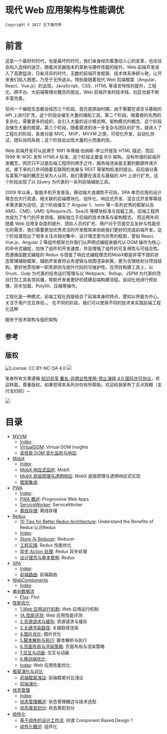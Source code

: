 # 现代 Web 应用架构与性能调优

`Copyright © 2017 王下邀月熊`

# 前言

这是一个最好的时代，也是最坏的时代，我们亲身经历着激动人心的变革，也往往会陷入选择的迷茫。随着浏览器版本的革新与硬件性能的提升，Web 前端开发进入了高歌猛进，日新月异的时代，无数的前端开发框架、技术体系争妍斗艳，让开发者们陷入困惑，乃至于无所适从。特别是随着现代 Web 前端框架（Angular、React、Vue.js）的出现，JavaScript、CSS、HTML 等语言特性的提升，工程化、跨平台、大前端等理论概念的提出，Web 前端开发的技术栈、社区也是不断丰富完善。 

任何一个编程生态都会经历三个阶段，首先是原始时期，由于需要在语言与基础的 API 上进行扩充，这个阶段会催生大量的辅助工具。第二个阶段，随着做的东西的复杂化，需要更多的组织，会引入大量的设计模式啊，架构模式的概念，这个阶段会催生大量的框架。第三个阶段，随着需求的进一步复杂与团队的扩充，就进入了工程化的阶段，各类分层 MVC，MVP，MVVM 之类，可视化开发，自动化测试，团队协同系统；这个阶段会出现大量的小而美的库。

Web 前端开发可以追溯于 1991 年蒂姆·伯纳斯-李公开提及 HTML 描述，而后 1999 年 W3C 发布 HTML4 标准，这个阶段主要是 B/S 架构，没有所谓的前端开发概念，网页只不过是后端工程师的顺手之作，服务端渲染是主要的数据传递方式。接下来的几年间随着互联网的发展与 REST 等架构标准的提出，前后端分离与富客户端的概念日渐为人认同，我们需要在语言与基础的 API 上进行扩充，这个阶段出现了以 jQuery 为代表的一系列前端辅助工具。

2009 年以来，智能手机开发普及，移动端大浪潮势不可挡，SPA 单页应用的设计理念也大行其道，相关联的前端模块化、组件化、响应式开发、混合式开发等等技术需求甚为迫切。这个阶段催生了 Angular 1、Ionic 等一系列优秀的框架以及 AMD、CMD、UMD 与RequireJS、SeaJS 等模块标准与加载工具，前端工程师也成为了专门的开发领域，拥有独立于后端的技术体系与架构模式。
而近两年间随着 Web 应用复杂度的提升、团队人员的扩充、用户对于页面交互友好与性能优化的需求，我们需要更加优秀灵活的开发框架来协助我们更好的完成前端开发。这个阶段涌现出了很多关注点相对集中、设计理念更为优秀的框架，譬如 React、Vue.js、Angular 2 等组件框架允许我们以声明式编程来替代以 DOM 操作为核心的命令式编程，加快了组件的开发速度，并且增强了组件的可复用性与可组合性。而遵循函数式编程的 Redux 与借鉴了响应式编程理念的MobX都是非常不错的状态管理辅助框架，辅助开发者将业务逻辑与视图渲染剥离，更为合理地划分项目结构，更好地贯彻单一职责原则与提升代码的可维护性。在项目构建工具上，以 Grunt、Gulp 为代表的任务运行管理与以 Webpack、Rollup、JSPM 为代表的项目打包工具各领风骚，帮助开发者更好的搭建前端构建流程，自动化地进行预处理、异步加载、Polyfill、压缩等操作。

工程化是一种模式，前端工程化则是结合了前端本身的特点，譬如以界面为中心，关注于用户交互体验，。
在不同的阶段，我们可以使用不同的技术来实践前端工程化这种

服务于技术架构与组织架构

## 参考


## 版权

![License: CC BY-NC-SA 4.0](https://img.shields.io/badge/License-CC%20BY--NC--SA%204.0-lightgrey.svg) ![](https://parg.co/bDm)

笔者所有文章遵循 [知识共享 署名-非商业性使用-禁止演绎 4.0 国际许可协议](https://creativecommons.org/licenses/by-nc-nd/4.0/deed.zh)，欢迎转载，尊重版权。如果觉得本系列对你有所帮助，欢迎给我家布丁买点狗粮（支付宝扫码）~

![](https://github.com/wxyyxc1992/OSS/blob/master/2017/8/1/Buding.jpg?raw=true)

# 目录

- [MVVM](https://github.com/wxyyxc1992/Web-Development-And-Engineering-Practices/Modern-Web-Application-Architecture-And-Performance-Optimization/MVVM/Index.md) 
    - [Index](https://github.com/wxyyxc1992/Web-Development-And-Engineering-Practices/blob/master/Modern-Web-Application-Architecture-And-Performance-Optimization/MVVM/Index.md):  
    - [VirtualDOM](https://github.com/wxyyxc1992/Web-Development-And-Engineering-Practices/blob/master/Modern-Web-Application-Architecture-And-Performance-Optimization/MVVM/VirtualDOM.md): Virtual DOM Insights 
    - [高性能 DOM 变化监听与响应](https://github.com/wxyyxc1992/Web-Development-And-Engineering-Practices/blob/master/Modern-Web-Application-Architecture-And-Performance-Optimization/MVVM/%E9%AB%98%E6%80%A7%E8%83%BD%20DOM%20%E5%8F%98%E5%8C%96%E7%9B%91%E5%90%AC%E4%B8%8E%E5%93%8D%E5%BA%94.md):  
- [MobX](https://github.com/wxyyxc1992/Web-Development-And-Engineering-Practices/Modern-Web-Application-Architecture-And-Performance-Optimization/MobX/Index.md) 
    - [Index](https://github.com/wxyyxc1992/Web-Development-And-Engineering-Practices/blob/master/Modern-Web-Application-Architecture-And-Performance-Optimization/MobX/Index.md):  
    - [MobX 响应式监听](https://github.com/wxyyxc1992/Web-Development-And-Engineering-Practices/blob/master/Modern-Web-Application-Architecture-And-Performance-Optimization/MobX/MobX%20%E5%93%8D%E5%BA%94%E5%BC%8F%E7%9B%91%E5%90%AC.md): MobX 
    - [MobX 底层原理与透明响应](https://github.com/wxyyxc1992/Web-Development-And-Engineering-Practices/blob/master/Modern-Web-Application-Architecture-And-Performance-Optimization/MobX/MobX%20%E5%BA%95%E5%B1%82%E5%8E%9F%E7%90%86%E4%B8%8E%E9%80%8F%E6%98%8E%E5%93%8D%E5%BA%94.md): MobX 底层原理与透明响应式实现 
    - [框架集成](https://github.com/wxyyxc1992/Web-Development-And-Engineering-Practices/blob/master/Modern-Web-Application-Architecture-And-Performance-Optimization/MobX/%E6%A1%86%E6%9E%B6%E9%9B%86%E6%88%90.md):  
- [PWA](https://github.com/wxyyxc1992/Web-Development-And-Engineering-Practices/Modern-Web-Application-Architecture-And-Performance-Optimization/PWA/Index.md) 
    - [Index](https://github.com/wxyyxc1992/Web-Development-And-Engineering-Practices/blob/master/Modern-Web-Application-Architecture-And-Performance-Optimization/PWA/Index.md):  
    - [PWA 概述](https://github.com/wxyyxc1992/Web-Development-And-Engineering-Practices/blob/master/Modern-Web-Application-Architecture-And-Performance-Optimization/PWA/PWA%20%E6%A6%82%E8%BF%B0.md): Progressive Web Apps 
    - [ServiceWorker](https://github.com/wxyyxc1992/Web-Development-And-Engineering-Practices/blob/master/Modern-Web-Application-Architecture-And-Performance-Optimization/PWA/ServiceWorker.md): ServiceWorker 
    - [离线存储](https://github.com/wxyyxc1992/Web-Development-And-Engineering-Practices/blob/master/Modern-Web-Application-Architecture-And-Performance-Optimization/PWA/%E7%A6%BB%E7%BA%BF%E5%AD%98%E5%82%A8.md): 离线存储 
- [Redux](https://github.com/wxyyxc1992/Web-Development-And-Engineering-Practices/Modern-Web-Application-Architecture-And-Performance-Optimization/Redux/Index.md) 
    - [10 Tips for Better Redux Architecture](https://github.com/wxyyxc1992/Web-Development-And-Engineering-Practices/blob/master/Modern-Web-Application-Architecture-And-Performance-Optimization/Redux/10%20Tips%20for%20Better%20Redux%20Architecture.md): Understand the Benefits of Redux:认识Redux 
    - [Index](https://github.com/wxyyxc1992/Web-Development-And-Engineering-Practices/blob/master/Modern-Web-Application-Architecture-And-Performance-Optimization/Redux/Index.md):  
    - [Store 与 Reducer](https://github.com/wxyyxc1992/Web-Development-And-Engineering-Practices/blob/master/Modern-Web-Application-Architecture-And-Performance-Optimization/Redux/Store%20%E4%B8%8E%20Reducer.md): Reducer 
    - [工程实践](https://github.com/wxyyxc1992/Web-Development-And-Engineering-Practices/blob/master/Modern-Web-Application-Architecture-And-Performance-Optimization/Redux/%E5%B7%A5%E7%A8%8B%E5%AE%9E%E8%B7%B5.md): Redux 性能优化 
    - [异步 Action 处理](https://github.com/wxyyxc1992/Web-Development-And-Engineering-Practices/blob/master/Modern-Web-Application-Architecture-And-Performance-Optimization/Redux/%E5%BC%82%E6%AD%A5%20Action%20%E5%A4%84%E7%90%86.md): Redux 异步处理 
    - [设计理念与基本使用](https://github.com/wxyyxc1992/Web-Development-And-Engineering-Practices/blob/master/Modern-Web-Application-Architecture-And-Performance-Optimization/Redux/%E8%AE%BE%E8%AE%A1%E7%90%86%E5%BF%B5%E4%B8%8E%E5%9F%BA%E6%9C%AC%E4%BD%BF%E7%94%A8.md): Redux 
- [SPA](https://github.com/wxyyxc1992/Web-Development-And-Engineering-Practices/Modern-Web-Application-Architecture-And-Performance-Optimization/SPA/Index.md) 
    - [Index](https://github.com/wxyyxc1992/Web-Development-And-Engineering-Practices/blob/master/Modern-Web-Application-Architecture-And-Performance-Optimization/SPA/Index.md):  
    - [前端路由](https://github.com/wxyyxc1992/Web-Development-And-Engineering-Practices/blob/master/Modern-Web-Application-Architecture-And-Performance-Optimization/SPA/%E5%89%8D%E7%AB%AF%E8%B7%AF%E7%94%B1.md): 前端路由 
- [WebComponents](https://github.com/wxyyxc1992/Web-Development-And-Engineering-Practices/Modern-Web-Application-Architecture-And-Performance-Optimization/WebComponents/Index.md) 
    - [Index](https://github.com/wxyyxc1992/Web-Development-And-Engineering-Practices/blob/master/Modern-Web-Application-Architecture-And-Performance-Optimization/WebComponents/Index.md):  
- [单向数据流](https://github.com/wxyyxc1992/Web-Development-And-Engineering-Practices/Modern-Web-Application-Architecture-And-Performance-Optimization/%E5%8D%95%E5%90%91%E6%95%B0%E6%8D%AE%E6%B5%81/Index.md) 
    - [Flux](https://github.com/wxyyxc1992/Web-Development-And-Engineering-Practices/blob/master/Modern-Web-Application-Architecture-And-Performance-Optimization/%E5%8D%95%E5%90%91%E6%95%B0%E6%8D%AE%E6%B5%81/Flux.md): Flux 
- [性能优化](https://github.com/wxyyxc1992/Web-Development-And-Engineering-Practices/Modern-Web-Application-Architecture-And-Performance-Optimization/%E6%80%A7%E8%83%BD%E4%BC%98%E5%8C%96/Index.md) 
    - [1.Web 应用运行机制](https://github.com/wxyyxc1992/Web-Development-And-Engineering-Practices/blob/master/Modern-Web-Application-Architecture-And-Performance-Optimization/%E6%80%A7%E8%83%BD%E4%BC%98%E5%8C%96/1.Web%20%E5%BA%94%E7%94%A8%E8%BF%90%E8%A1%8C%E6%9C%BA%E5%88%B6.md): Web 应用运行机制 
    - [1A.性能评测](https://github.com/wxyyxc1992/Web-Development-And-Engineering-Practices/blob/master/Modern-Web-Application-Architecture-And-Performance-Optimization/%E6%80%A7%E8%83%BD%E4%BC%98%E5%8C%96/1A.%E6%80%A7%E8%83%BD%E8%AF%84%E6%B5%8B.md): Web 应用性能评测 
    - [2.资源请求与缓存](https://github.com/wxyyxc1992/Web-Development-And-Engineering-Practices/blob/master/Modern-Web-Application-Architecture-And-Performance-Optimization/%E6%80%A7%E8%83%BD%E4%BC%98%E5%8C%96/2.%E8%B5%84%E6%BA%90%E8%AF%B7%E6%B1%82%E4%B8%8E%E7%BC%93%E5%AD%98.md): 资源请求与缓存 
    - [3.关键渲染路径](https://github.com/wxyyxc1992/Web-Development-And-Engineering-Practices/blob/master/Modern-Web-Application-Architecture-And-Performance-Optimization/%E6%80%A7%E8%83%BD%E4%BC%98%E5%8C%96/3.%E5%85%B3%E9%94%AE%E6%B8%B2%E6%9F%93%E8%B7%AF%E5%BE%84.md): 关键路径渲染 
    - [4.图片优化](https://github.com/wxyyxc1992/Web-Development-And-Engineering-Practices/blob/master/Modern-Web-Application-Architecture-And-Performance-Optimization/%E6%80%A7%E8%83%BD%E4%BC%98%E5%8C%96/4.%E5%9B%BE%E7%89%87%E4%BC%98%E5%8C%96.md): 图片优化 
    - [5.脚本解析与执行](https://github.com/wxyyxc1992/Web-Development-And-Engineering-Practices/blob/master/Modern-Web-Application-Architecture-And-Performance-Optimization/%E6%80%A7%E8%83%BD%E4%BC%98%E5%8C%96/5.%E8%84%9A%E6%9C%AC%E8%A7%A3%E6%9E%90%E4%B8%8E%E6%89%A7%E8%A1%8C.md): 脚本解析与执行 
    - [6.页面布局与渲染策略](https://github.com/wxyyxc1992/Web-Development-And-Engineering-Practices/blob/master/Modern-Web-Application-Architecture-And-Performance-Optimization/%E6%80%A7%E8%83%BD%E4%BC%98%E5%8C%96/6.%E9%A1%B5%E9%9D%A2%E5%B8%83%E5%B1%80%E4%B8%8E%E6%B8%B2%E6%9F%93%E7%AD%96%E7%95%A5.md): 页面布局与渲染策略 
    - [7.交互与动画](https://github.com/wxyyxc1992/Web-Development-And-Engineering-Practices/blob/master/Modern-Web-Application-Architecture-And-Performance-Optimization/%E6%80%A7%E8%83%BD%E4%BC%98%E5%8C%96/7.%E4%BA%A4%E4%BA%92%E4%B8%8E%E5%8A%A8%E7%94%BB.md): 交互与动画 
    - [8.移动端优化](https://github.com/wxyyxc1992/Web-Development-And-Engineering-Practices/blob/master/Modern-Web-Application-Architecture-And-Performance-Optimization/%E6%80%A7%E8%83%BD%E4%BC%98%E5%8C%96/8.%E7%A7%BB%E5%8A%A8%E7%AB%AF%E4%BC%98%E5%8C%96.md):  
    - [Index](https://github.com/wxyyxc1992/Web-Development-And-Engineering-Practices/blob/master/Modern-Web-Application-Architecture-And-Performance-Optimization/%E6%80%A7%E8%83%BD%E4%BC%98%E5%8C%96/Index.md): Web 应用性能优化 
- [框架演化与对比](https://github.com/wxyyxc1992/Web-Development-And-Engineering-Practices/Modern-Web-Application-Architecture-And-Performance-Optimization/%E6%A1%86%E6%9E%B6%E6%BC%94%E5%8C%96%E4%B8%8E%E5%AF%B9%E6%AF%94/Index.md) 
    - [前端框架浅议](https://github.com/wxyyxc1992/Web-Development-And-Engineering-Practices/blob/master/Modern-Web-Application-Architecture-And-Performance-Optimization/%E6%A1%86%E6%9E%B6%E6%BC%94%E5%8C%96%E4%B8%8E%E5%AF%B9%E6%AF%94/%E5%89%8D%E7%AB%AF%E6%A1%86%E6%9E%B6%E6%B5%85%E8%AE%AE.md): 前端框架对比浅议 
    - [前端演化](https://github.com/wxyyxc1992/Web-Development-And-Engineering-Practices/blob/master/Modern-Web-Application-Architecture-And-Performance-Optimization/%E6%A1%86%E6%9E%B6%E6%BC%94%E5%8C%96%E4%B8%8E%E5%AF%B9%E6%AF%94/%E5%89%8D%E7%AB%AF%E6%BC%94%E5%8C%96.md):  
- [状态管理](https://github.com/wxyyxc1992/Web-Development-And-Engineering-Practices/Modern-Web-Application-Architecture-And-Performance-Optimization/%E7%8A%B6%E6%80%81%E7%AE%A1%E7%90%86/Index.md) 
    - [Index](https://github.com/wxyyxc1992/Web-Development-And-Engineering-Practices/blob/master/Modern-Web-Application-Architecture-And-Performance-Optimization/%E7%8A%B6%E6%80%81%E7%AE%A1%E7%90%86/Index.md):  
    - [状态管理概述](https://github.com/wxyyxc1992/Web-Development-And-Engineering-Practices/blob/master/Modern-Web-Application-Architecture-And-Performance-Optimization/%E7%8A%B6%E6%80%81%E7%AE%A1%E7%90%86/%E7%8A%B6%E6%80%81%E7%AE%A1%E7%90%86%E6%A6%82%E8%BF%B0.md): 状态管理概述与技术选型 
    - [状态类型划分](https://github.com/wxyyxc1992/Web-Development-And-Engineering-Practices/blob/master/Modern-Web-Application-Architecture-And-Performance-Optimization/%E7%8A%B6%E6%80%81%E7%AE%A1%E7%90%86/%E7%8A%B6%E6%80%81%E7%B1%BB%E5%9E%8B%E5%88%92%E5%88%86.md): 状态类型划分 
- [组件化](https://github.com/wxyyxc1992/Web-Development-And-Engineering-Practices/Modern-Web-Application-Architecture-And-Performance-Optimization/%E7%BB%84%E4%BB%B6%E5%8C%96/Index.md) 
    - [基于组件的设计工作流](https://github.com/wxyyxc1992/Web-Development-And-Engineering-Practices/blob/master/Modern-Web-Application-Architecture-And-Performance-Optimization/%E7%BB%84%E4%BB%B6%E5%8C%96/%E5%9F%BA%E4%BA%8E%E7%BB%84%E4%BB%B6%E7%9A%84%E8%AE%BE%E8%AE%A1%E5%B7%A5%E4%BD%9C%E6%B5%81.md): 何谓 Component Based Design？ 
    - [组件化概述](https://github.com/wxyyxc1992/Web-Development-And-Engineering-Practices/blob/master/Modern-Web-Application-Architecture-And-Performance-Optimization/%E7%BB%84%E4%BB%B6%E5%8C%96/%E7%BB%84%E4%BB%B6%E5%8C%96%E6%A6%82%E8%BF%B0.md): 组件化 
